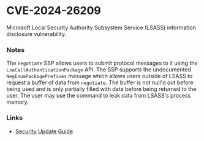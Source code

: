 # CVE-2024-26209

Microsoft Local Security Authority Subsystem Service (LSASS) information disclosure vulnerability.

### Notes

The `negotiate` SSP allows users to submit protocol messages to it using the `LsaCallAuthenticationPackage` API. The SSP supports the undocumented `NegEnumPackagePrefixes` message which allows users outside of LSASS to request a buffer of data from `negotiate`. The buffer is not null'd out before being used and is only partially filled with data before being returned to the user. The user may use the command to leak data from LSASS's process memory.

### Links

* [Security Update Guide](https://msrc.microsoft.com/update-guide/en-US/vulnerability/CVE-2024-26209)
